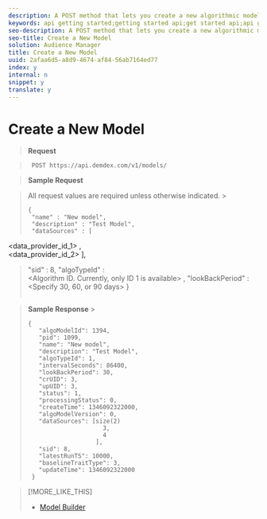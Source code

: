 ```yaml
---
description: A POST method that lets you create a new algorithmic model.
keywords: api getting started;getting started api;get started api;api get started
seo-description: A POST method that lets you create a new algorithmic model.
seo-title: Create a New Model
solution: Audience Manager
title: Create a New Model
uuid: 2afaa6d5-a8d9-4674-af84-56ab7164ed77
index: y
internal: n
snippet: y
translate: y
---
```


# Create a New Model


>**Request** 

>` POST https://api.demdex.com/v1/models/` 

>**Sample Request** 

>All request values are required unless otherwise indicated. >
>```
>{ 
>  "name" : "New model", 
>  "description" : "Test Model", 
>  "dataSources" : [ 
<span class="varname"> <data_provider_id_1> </span>,  
<span class="varname"> <data_provider_id_2> </span>], 
>  "sid" : 8, 
>  "algoTypeId" :  
<span class="varname"> <Algorithm ID. Currently, only ID 1 is available> </span>, 
>  "lookBackPeriod" :  
<span class="varname"> <Specify 30, 60, or 90 days> </span> 
>} 
>
>```


>**Sample Response** >
>```
>{ 
>    "algoModelId": 1394, 
>    "pid": 1099, 
>    "name": "New model", 
>    "description": "Test Model", 
>    "algoTypeId": 1, 
>    "intervalSeconds": 86400, 
>    "lookBackPeriod": 30, 
>    "crUID": 3, 
>    "upUID": 3, 
>    "status": 1, 
>    "processingStatus": 0, 
>    "createTime": 1346092322000, 
>    "algoModelVersion": 0, 
>    "dataSources": [size(2) 
>                      3, 
>                      4 
>                    ], 
>    "sid": 8, 
>    "latestRunTS": 10000, 
>    "baselineTraitType": 3, 
>    "updateTime": 1346092322000 
>  }
>```

>[!MORE_LIKE_THIS]
>
>* [ Model Builder ](c_model_builder.md#concept_25287B0C161F4BFCBCCFEB5CC6E613D0)
